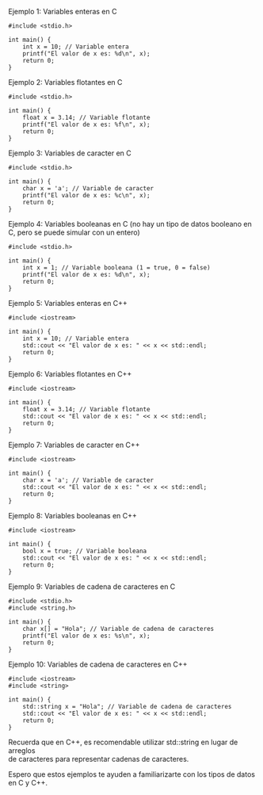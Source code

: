   Ejemplo 1: Variables enteras en C                                               
                                                                                  
    #include <stdio.h>                                                            
                                                                                  
    int main() {                                                                  
        int x = 10; // Variable entera                                            
        printf("El valor de x es: %d\n", x);                                      
        return 0;                                                                 
    }                                                                             
                                                                                  
  Ejemplo 2: Variables flotantes en C                                             
                                                                                  
    #include <stdio.h>                                                            
                                                                                  
    int main() {                                                                  
        float x = 3.14; // Variable flotante                                      
        printf("El valor de x es: %f\n", x);                                      
        return 0;                                                                 
    }                                                                             
                                                                                  
  Ejemplo 3: Variables de caracter en C                                           
                                                                                  
    #include <stdio.h>                                                            
                                                                                  
    int main() {                                                                  
        char x = 'a'; // Variable de caracter                                     
        printf("El valor de x es: %c\n", x);                                      
        return 0;                                                                 
    }                                                                             
                                                                                  
  Ejemplo 4: Variables booleanas en C (no hay un tipo de datos booleano en C, pero
  se puede simular con un entero)                                                 
                                                                                  
    #include <stdio.h>                                                            
                                                                                  
    int main() {                                                                  
        int x = 1; // Variable booleana (1 = true, 0 = false)                     
        printf("El valor de x es: %d\n", x);                                      
        return 0;                                                                 
    }                                                                             
                                                                                  
  Ejemplo 5: Variables enteras en C++                                             
                                                                                  
    #include <iostream>                                                           
                                                                                  
    int main() {                                                                  
        int x = 10; // Variable entera                                            
        std::cout << "El valor de x es: " << x << std::endl;                      
        return 0;                                                                 
    }                                                                             
                                                                                  
  Ejemplo 6: Variables flotantes en C++                                           
                                                                                  
    #include <iostream>                                                           
                                                                                  
    int main() {                                                                  
        float x = 3.14; // Variable flotante                                      
        std::cout << "El valor de x es: " << x << std::endl;                      
        return 0;                                                                 
    }                                                                             
                                                                                  
  Ejemplo 7: Variables de caracter en C++                                         
                                                                                  
    #include <iostream>                                                           
                                                                                  
    int main() {                                                                  
        char x = 'a'; // Variable de caracter                                     
        std::cout << "El valor de x es: " << x << std::endl;                      
        return 0;                                                                 
    }                                                                             
                                                                                  
  Ejemplo 8: Variables booleanas en C++                                           
                                                                                  
    #include <iostream>                                                           
                                                                                  
    int main() {                                                                  
        bool x = true; // Variable booleana                                       
        std::cout << "El valor de x es: " << x << std::endl;                      
        return 0;                                                                 
    }                                                                             
                                                                                  
  Ejemplo 9: Variables de cadena de caracteres en C                               
                                                                                  
    #include <stdio.h>                                                            
    #include <string.h>                                                           
                                                                                  
    int main() {                                                                  
        char x[] = "Hola"; // Variable de cadena de caracteres                    
        printf("El valor de x es: %s\n", x);                                      
        return 0;                                                                 
    }                                                                             
                                                                                  
  Ejemplo 10: Variables de cadena de caracteres en C++                            
                                                                                  
    #include <iostream>                                                           
    #include <string>                                                             
                                                                                  
    int main() {                                                                  
        std::string x = "Hola"; // Variable de cadena de caracteres               
        std::cout << "El valor de x es: " << x << std::endl;                      
        return 0;                                                                 
    }                                                                             
                                                                                  
  Recuerda que en C++, es recomendable utilizar std::string en lugar de arreglos  
  de caracteres para representar cadenas de caracteres.                           
                                                                                  
  Espero que estos ejemplos te ayuden a familiarizarte con los tipos de datos en C
  y C++.                                                                          


